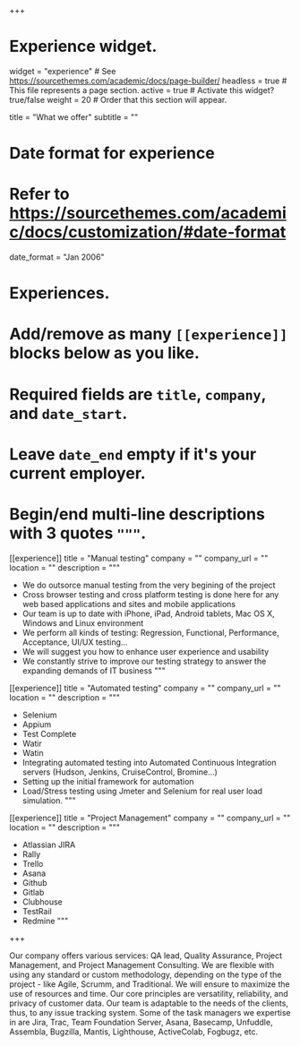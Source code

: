 +++
# Experience widget.
widget = "experience"  # See https://sourcethemes.com/academic/docs/page-builder/
headless = true  # This file represents a page section.
active = true  # Activate this widget? true/false
weight = 20  # Order that this section will appear.

title = "What we offer"
subtitle = ""

# Date format for experience
#   Refer to https://sourcethemes.com/academic/docs/customization/#date-format
date_format = "Jan 2006"

# Experiences.
#   Add/remove as many `[[experience]]` blocks below as you like.
#   Required fields are `title`, `company`, and `date_start`.
#   Leave `date_end` empty if it's your current employer.
#   Begin/end multi-line descriptions with 3 quotes `"""`.
[[experience]]
  title = "Manual testing"
  company = ""
  company_url = ""
  location = ""
  description = """
 * We do outsorce manual testing from the very begining of the project 
 * Cross browser testing and cross platform testing is done here for any web based applications and sites and mobile applications 
 * Our team is up to date with iPhone, iPad, Android tablets, Mac OS X, Windows and Linux environment
 * We perform all kinds of testing: Regression, Functional, Performance, Acceptance, UI/UX testing...
 * We will suggest you how to enhance user experience and usability
 * We constantly strive to improve our testing strategy to answer the expanding demands of IT business
  """

[[experience]]
  title = "Automated testing"
  company = ""
  company_url = ""
  location = ""
  description = """
  * Selenium
  * Appium
  * Test Complete
  * Watir
  * Watin
  * Integrating automated testing into Automated Continuous Integration servers (Hudson, Jenkins, CruiseControl, Bromine...)
  * Setting up the initial framework for automation
  * Load/Stress testing using Jmeter and Selenium for real user load simulation.
  """

[[experience]]
  title = "Project Management"
  company = ""
  company_url = ""
  location = ""
  description = """
  * Atlassian JIRA
  * Rally
  * Trello
  * Asana
  * Github
  * Gitlab
  * Clubhouse
  * TestRail
  * Redmine
  """

+++

Our company offers various services: QA lead, Quality Assurance, Project Management, and Project Management Consulting. We are flexible with using any standard or custom methodology, depending on the type of the project - like Agile, Scrumm, and Traditional. We will ensure to maximize the use of resources and time. Our core principles are versatility, reliability, and privacy of customer data.
Our team is adaptable to the needs of the clients, thus, to any issue tracking system. Some of the task managers we expertise in are Jira, Trac, Team Foundation Server, Asana, Basecamp, Unfuddle, Assembla, Bugzilla, Mantis, Lighthouse, ActiveColab, Fogbugz, etc.